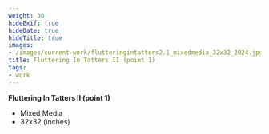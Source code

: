 ```yaml
---
weight: 30
hideExif: true
hideDate: true
hideTitle: true
images:
- /images/current-work/flutteringintatters2.1_mixedmedia_32x32_2024.jpg
title: Fluttering In Tatters II (point 1)
tags:
- work
---
```

**Fluttering In Tatters II (point 1)**
- Mixed Media
- 32x32 (inches)
